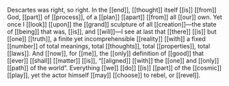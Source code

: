 Descartes was right, so right. In the [[end]], [[thought]] itself [[is]] [[from]] God, [[part]] of [[process]], of a [[plan]] [[apart]] [[from]] all [[our]] own. Yet once I [[look]] [[upon]] the [[grand]] sculpture of all [[creation]]—the state of [[being]] that was, [[is]], and [[will]]—I see at last that [[there]] [[is]] but [[one]] [[truth]], a finite yet incomprehensible [[reality]] [[with]] a fixed [[number]] of total meanings, total [[thoughts]], total [[properties]], total [[laws]]. And [[now]], for [[me]], the [[only]] definition of [[good]] that [[ever]] [[shall]] [[matter]] [[is]], “[[aligned]] [[with]] the [[one]] and [[only]] [[path]] of the world”. Everything [[we]] [[do]] [[is]] [[part]] of the [[cosmic]] [[play]], yet the actor himself [[may]] [[choose]] to rebel, or [[revel]].